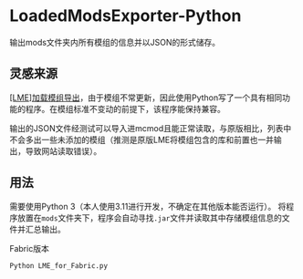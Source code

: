 # LoadedModsExporter-Python

输出mods文件夹内所有模组的信息并以JSON的形式储存。

## 灵感来源

[[LME]加载模组导出](https://www.mcmod.cn/class/2995.html)，由于模组不常更新，因此使用Python写了一个具有相同功能的程序。在模组标准不变动的前提下，该程序能保持兼容。

输出的JSON文件经测试可以导入进mcmod且能正常读取，与原版相比，列表中不会多出一些未添加的模组（推测是原版LME将模组包含的库和前置也一并输出，导致网站读取错误）。

## 用法

需要使用Python 3（本人使用3.11进行开发，不确定在其他版本能否运行）。
将程序放置在`mods`文件夹下，程序会自动寻找`.jar`文件并读取其中存储模组信息的文件并汇总输出。

Fabric版本
~~~
Python LME_for_Fabric.py
~~~
